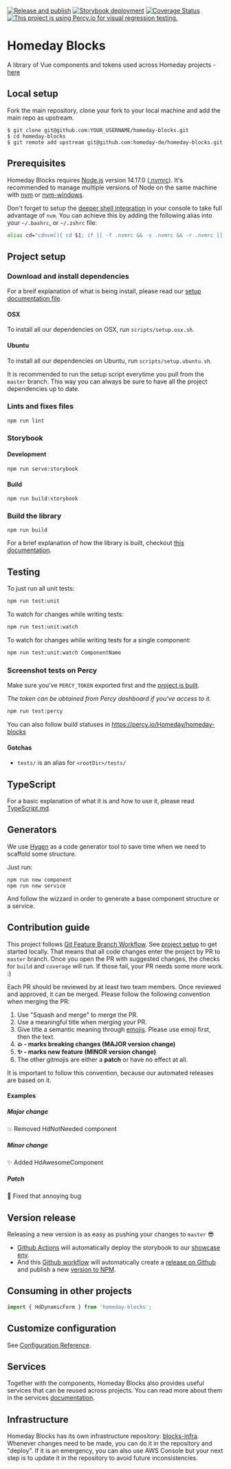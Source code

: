 [![Release and publish](https://github.com/homeday-de/homeday-blocks/actions/workflows/release.yml/badge.svg)](https://github.com/homeday-de/homeday-blocks/actions/workflows/release.yml)
[![Storybook deployment](https://github.com/homeday-de/homeday-blocks/actions/workflows/deploy-storybook.yml/badge.svg)](https://github.com/homeday-de/homeday-blocks/actions/workflows/deploy-storybook.yml)
[![Coverage Status](https://coveralls.io/repos/github/homeday-de/homeday-blocks/badge.svg?t=Kbz7Vb)](https://coveralls.io/github/homeday-de/homeday-blocks)
[![This project is using Percy.io for visual regression testing.](https://percy.io/static/images/percy-badge.svg)](https://percy.io/Homeday/homeday-blocks)

# Homeday Blocks
A library of Vue components and tokens used across Homeday projects - [here](https://blocks.homeday.dev)

## Local setup

Fork the main repository, clone your fork to your local machine and add the main repo as upstream.

```
$ git clone git@github.com:YOUR_USERNAME/homeday-blocks.git
$ cd homeday-blocks
$ git remote add upstream git@github.com:homeday-de/homeday-blocks.git
```

## Prerequisites

Homeday Blocks requires [Node.js](https://nodejs.org/) version 14.17.0 ([.nvmrc](.nvmrc)). It's recommended to manage multiple versions of Node on the same machine with [nvm](https://github.com/nvm-sh/nvm) or [nvm-windows](https://github.com/coreybutler/nvm-windows).

Don't forget to setup the [deeper shell integration](https://github.com/nvm-sh/nvm#deeper-shell-integration) in your console to take full advantage of `nvm`. You can achieve this by adding the following alias into your `~/.bashrc`, or `~/.zshrc` file:

```bash
alias cd="cdnvm(){ cd $1; if [[ -f .nvmrc && -s .nvmrc && -r .nvmrc ]]; then <.nvmrc nvm install; elif [[ $(nvm current) != $(nvm version default) ]]; then nvm use default; fi; };cdnvm"
```

## Project setup

### Download and install dependencies

For a breif explanation of what is being install, please read our [setup documentation file](/docs/SETUP.md).

#### OSX

To install all our dependencies on OSX, run `scripts/setup.osx.sh`.

#### Ubuntu

To install all our dependencies on Ubuntu, run `scripts/setup.ubuntu.sh`.

It is recommended to run the setup script everytime you pull from the `master` branch. This way you can always be sure to have all the project dependencies up to date.

### Lints and fixes files
```
npm run lint
```

### Storybook
#### Development
```
npm run serve:storybook
```
#### Build
```
npm run build:storybook
```
### Build the library
```
npm run build
```
For a brief explanation of how the library is built, checkout [this documentation](/docs/BUILD.md).

## Testing

To just run all unit tests:
```bash
npm run test:unit
```

To watch for changes while writing tests:
```bash
npm run test:unit:watch
```

To watch for changes while writing tests for a single component:
```bash
npm run test:unit:watch ComponentName
```

### Screenshot tests on Percy

Make sure you've `PERCY_TOKEN` exported first and the [project is built](#build).

*The token can be obtained from Percy dashboard if you've access to it.*

```bash
npm run test:percy
```

You can also follow build statuses in https://percy.io/Homeday/homeday-blocks

#### Gotchas
- `tests/` is an alias for `<rootDir>/tests/`

## TypeScript
For a basic explanation of what it is and how to use it, please read [TypeScript.md](/docs/TypeScript.md).
## Generators

We use [Hygen](https://www.hygen.io/) as a code generator tool to save time when we need to scaffold some structure.

Just run:

```
npm run new component
npm run new service
```

And follow the wizzard in order to generate a base component structure or a service.

## Contribution guide

This project follows [Git Feature Branch Workflow](https://www.atlassian.com/git/tutorials/comparing-workflows/feature-branch-workflow). See [project setup](#project-setup) to get started locally. That means that all code changes enter the project by PR to `master` branch. Once you open the PR with suggested changes, the checks for `build` and `coverage` will run. If those fail, your PR needs some more work. :) 

Each PR should be reviewed by at least two team members. Once reviewed and approved, it can be merged. Please follow the following convention when merging the PR: 

1) Use "Squash and merge" to merge the PR. 
2) Use a meaningful title when merging your PR. 
3) Give title a semantic meaning through [emojis](https://gitmoji.carloscuesta.me/). Please use emoji first, then the text. 
4) **:boom: - marks breaking changes (MAJOR version change)** 
5) **:sparkles: - marks new feature (MINOR version change)**
6) The other gitmojis are either a **patch** or have no effect at all.

It is important to follow this convention, because our automated releases are based on it.

#### Examples 

##### Major change
:boom: Removed HdNotNeeded component

##### Minor change
:sparkles: Added HdAwesomeComponent

##### Patch
:bug: Fixed that annoying bug

## Version release

Releasing a new version is as easy as pushing your changes to `master` 😎

- [Github Actions](/.github/workflows/deploy-storybook.yml) will automatically deploy the storybook to our [showcase env](https://blocks.homeday.dev).
- And this [Github workflow](https://github.com/homeday-de/homeday-blocks/tree/master/.github/workflows/release.yml) will automatically create a [release on Github](https://github.com/homeday-de/homeday-blocks/releases) and publish a new [version to NPM](https://www.npmjs.com/package/homeday-blocks?activeTab=versions). 

## Consuming in other projects

```js
import { HdDynamicForm } from 'homeday-blocks';
```

## Customize configuration
See [Configuration Reference](https://cli.vuejs.org/config/).

## Services
Together with the components, Homeday Blocks also provides useful services that can be reused across projects. You can read more about them in the services [documentation](https://github.com/homeday-de/homeday-blocks/tree/master/src/services).

## Infrastructure
Homeday Blocks has its own infrastructure repository: [blocks-infra](https://github.com/homeday-de/blocks-infra).
Whenever changes need to be made, you can do it in the repository and "deploy". If it is an emergency, you can also use AWS Console but your next step is to update it in the repository to avoid future inconsistencies.
